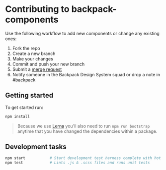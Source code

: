 # Contributing to backpack-components

Use the following workflow to add new components or change any existing ones:

1. Fork the repo
2. Create a new branch
3. Make your changes
4. Commit and push your new branch
5. Submit a [merge request](http://git.prod.skyscanner.local/backpack/components/merge_requests/)
6. Notify someone in the Backpack Design System squad or drop a note in #backpack

## Getting started

To get started run:

```sh
npm install
```

> Because we use [Lerna](https://lernajs.io) you'll also need to run `npm run bootstrap` anytime that you have changed
> the dependencies within a package.

## Development tasks

```sh
npm start           # Start development test harness complete with hot module reloading [HMR]
npm test            # Lints .js & .scss files and runs unit tests
```
